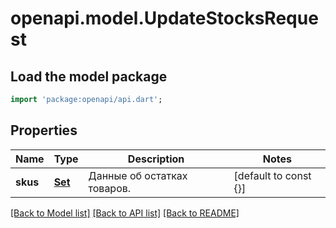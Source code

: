 # openapi.model.UpdateStocksRequest

## Load the model package
```dart
import 'package:openapi/api.dart';
```

## Properties
Name | Type | Description | Notes
------------ | ------------- | ------------- | -------------
**skus** | [**Set<UpdateStockDTO>**](UpdateStockDTO.md) | Данные об остатках товаров.  | [default to const {}]

[[Back to Model list]](../README.md#documentation-for-models) [[Back to API list]](../README.md#documentation-for-api-endpoints) [[Back to README]](../README.md)


